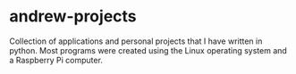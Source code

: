 # andrew-projects
Collection of applications and personal projects that I have written in python. Most programs were created using the Linux operating system and a Raspberry Pi computer.  
